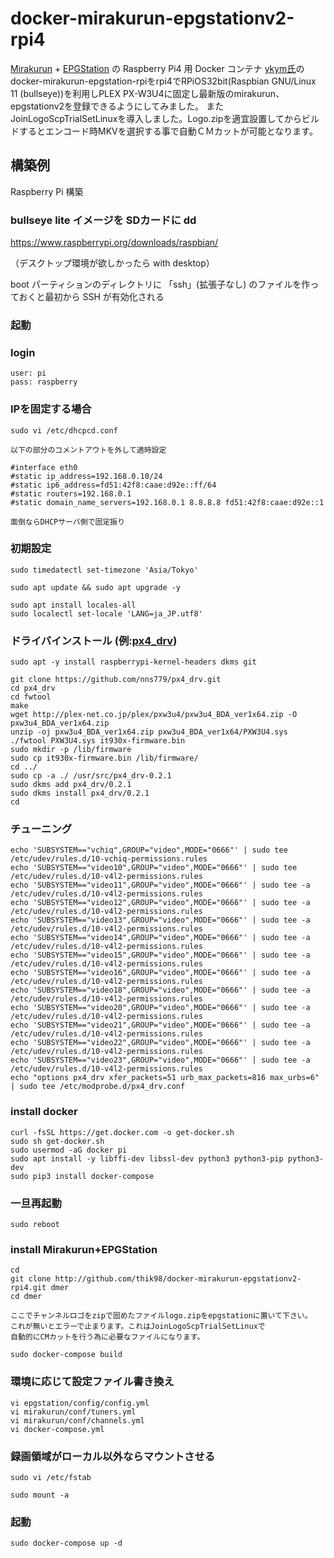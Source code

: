 docker-mirakurun-epgstationv2-rpi4
====

[Mirakurun](https://github.com/Chinachu/Mirakurun) + [EPGStation](https://github.com/l3tnun/EPGStation) の Raspberry Pi4 用 Docker コンテナ
[ykym氏](https://github.com/ykym/docker-mirakurun-epgstation-rpi)のdocker-mirakurun-epgstation-rpiをrpi4でRPiOS32bit(Raspbian GNU/Linux 11 (bullseye))を利用しPLEX PX-W3U4に固定し最新版のmirakurun、epgstationv2を登録できるようにしてみました。
またJoinLogoScpTrialSetLinuxを導入しました。Logo.zipを適宜設置してからビルドするとエンコード時MKVを選択する事で自動ＣＭカットが可能となります。

## 構築例

Raspberry Pi 構築

### bullseye lite イメージを SDカードに dd
https://www.raspberrypi.org/downloads/raspbian/

（デスクトップ環境が欲しかったら with desktop）

boot パーティションのディレクトリに 「ssh」(拡張子なし) のファイルを作っておくと最初から SSH が有効化される

### 起動

### login
```
user: pi
pass: raspberry
```

### IPを固定する場合
```
sudo vi /etc/dhcpcd.conf

以下の部分のコメントアウトを外して適時設定

#interface eth0
#static ip_address=192.168.0.10/24
#static ip6_address=fd51:42f8:caae:d92e::ff/64
#static routers=192.168.0.1
#static domain_name_servers=192.168.0.1 8.8.8.8 fd51:42f8:caae:d92e::1

面倒ならDHCPサーバ側で固定振り
```

### 初期設定
```
sudo timedatectl set-timezone 'Asia/Tokyo'

sudo apt update && sudo apt upgrade -y

sudo apt install locales-all
sudo localectl set-locale 'LANG=ja_JP.utf8'
```
### ドライバインストール (例:[px4_drv](https://github.com/nns779/px4_drv))
```
sudo apt -y install raspberrypi-kernel-headers dkms git

git clone https://github.com/nns779/px4_drv.git
cd px4_drv
cd fwtool
make
wget http://plex-net.co.jp/plex/pxw3u4/pxw3u4_BDA_ver1x64.zip -O pxw3u4_BDA_ver1x64.zip
unzip -oj pxw3u4_BDA_ver1x64.zip pxw3u4_BDA_ver1x64/PXW3U4.sys
./fwtool PXW3U4.sys it930x-firmware.bin
sudo mkdir -p /lib/firmware
sudo cp it930x-firmware.bin /lib/firmware/
cd ../
sudo cp -a ./ /usr/src/px4_drv-0.2.1
sudo dkms add px4_drv/0.2.1
sudo dkms install px4_drv/0.2.1
cd
```
### チューニング
```
echo 'SUBSYSTEM=="vchiq",GROUP="video",MODE="0666"' | sudo tee /etc/udev/rules.d/10-vchiq-permissions.rules
echo 'SUBSYSTEM=="video10",GROUP="video",MODE="0666"' | sudo tee /etc/udev/rules.d/10-v4l2-permissions.rules
echo 'SUBSYSTEM=="video11",GROUP="video",MODE="0666"' | sudo tee -a /etc/udev/rules.d/10-v4l2-permissions.rules
echo 'SUBSYSTEM=="video12",GROUP="video",MODE="0666"' | sudo tee -a /etc/udev/rules.d/10-v4l2-permissions.rules
echo 'SUBSYSTEM=="video13",GROUP="video",MODE="0666"' | sudo tee -a /etc/udev/rules.d/10-v4l2-permissions.rules
echo 'SUBSYSTEM=="video14",GROUP="video",MODE="0666"' | sudo tee -a /etc/udev/rules.d/10-v4l2-permissions.rules
echo 'SUBSYSTEM=="video15",GROUP="video",MODE="0666"' | sudo tee -a /etc/udev/rules.d/10-v4l2-permissions.rules
echo 'SUBSYSTEM=="video16",GROUP="video",MODE="0666"' | sudo tee -a /etc/udev/rules.d/10-v4l2-permissions.rules
echo 'SUBSYSTEM=="video18",GROUP="video",MODE="0666"' | sudo tee -a /etc/udev/rules.d/10-v4l2-permissions.rules
echo 'SUBSYSTEM=="video20",GROUP="video",MODE="0666"' | sudo tee -a /etc/udev/rules.d/10-v4l2-permissions.rules
echo 'SUBSYSTEM=="video21",GROUP="video",MODE="0666"' | sudo tee -a /etc/udev/rules.d/10-v4l2-permissions.rules
echo 'SUBSYSTEM=="video22",GROUP="video",MODE="0666"' | sudo tee -a /etc/udev/rules.d/10-v4l2-permissions.rules
echo 'SUBSYSTEM=="video23",GROUP="video",MODE="0666"' | sudo tee -a /etc/udev/rules.d/10-v4l2-permissions.rules
echo "options px4_drv xfer_packets=51 urb_max_packets=816 max_urbs=6" | sudo tee /etc/modprobe.d/px4_drv.conf
```
### install docker
```
curl -fsSL https://get.docker.com -o get-docker.sh
sudo sh get-docker.sh
sudo usermod -aG docker pi
sudo apt install -y libffi-dev libssl-dev python3 python3-pip python3-dev
sudo pip3 install docker-compose
```

### 一旦再起動
```
sudo reboot
```

### install Mirakurun+EPGStation
```
cd
git clone http://github.com/thik98/docker-mirakurun-epgstationv2-rpi4.git dmer
cd dmer

ここでチャンネルロゴをzipで固めたファイルlogo.zipをepgstationに置いて下さい。
これが無いとエラーで止まります。これはJoinLogoScpTrialSetLinuxで
自動的にCMカットを行う為に必要なファイルになります。

sudo docker-compose build
```

### 環境に応じて設定ファイル書き換え
```
vi epgstation/config/config.yml
vi mirakurun/conf/tuners.yml
vi mirakurun/conf/channels.yml
vi docker-compose.yml
```

### 録画領域がローカル以外ならマウントさせる
```
sudo vi /etc/fstab

sudo mount -a
```

### 起動
```
sudo docker-compose up -d
```
